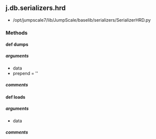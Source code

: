 ## j.db.serializers.hrd

- /opt/jumpscale7/lib/JumpScale/baselib/serializers/SerializerHRD.py

### Methods

#### def dumps 
##### arguments

- data
- prepend = ''

##### comments

#### def loads 
##### arguments

- data

##### comments

